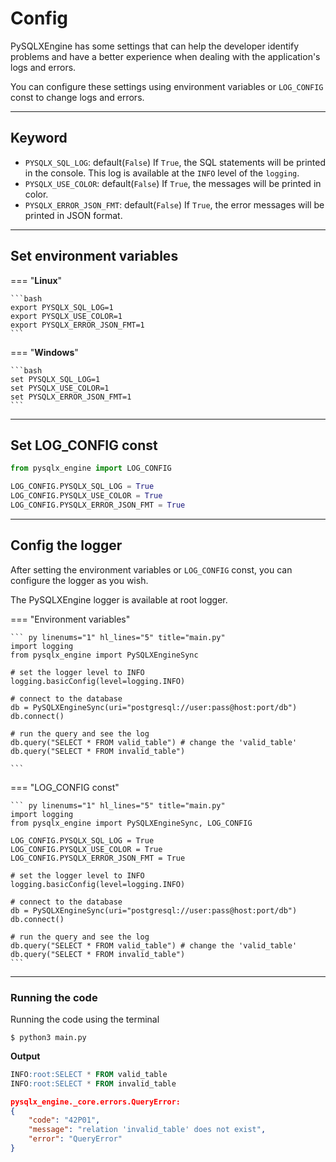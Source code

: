 # Config

PySQLXEngine has some settings that can help the developer identify problems and have a better experience when dealing with the application's logs and errors.

You can configure these settings using environment variables or `LOG_CONFIG` const to change logs and errors.

---
## Keyword

* `PYSQLX_SQL_LOG`: default(`False`) If `True`, the SQL statements will be printed in the console. This log is available at the `INFO` level of the `logging`.
* `PYSQLX_USE_COLOR`: default(`False`) If `True`, the messages will be printed in color.
* `PYSQLX_ERROR_JSON_FMT`: default(`False`) If `True`, the error messages will be printed in JSON format.

---

## Set environment variables

=== "**Linux**"

    ```bash
    export PYSQLX_SQL_LOG=1
    export PYSQLX_USE_COLOR=1
    export PYSQLX_ERROR_JSON_FMT=1
    ```
=== "**Windows**"

    ```bash
    set PYSQLX_SQL_LOG=1
    set PYSQLX_USE_COLOR=1
    set PYSQLX_ERROR_JSON_FMT=1
    ```
---

## Set LOG_CONFIG const

``` py linenums="1"
from pysqlx_engine import LOG_CONFIG

LOG_CONFIG.PYSQLX_SQL_LOG = True
LOG_CONFIG.PYSQLX_USE_COLOR = True
LOG_CONFIG.PYSQLX_ERROR_JSON_FMT = True

```

---

## Config the logger

After setting the environment variables or `LOG_CONFIG` const, you can configure the logger as you wish.

The PySQLXEngine logger is available at root logger.

=== "Environment variables"

    ``` py linenums="1" hl_lines="5" title="main.py"
    import logging
    from pysqlx_engine import PySQLXEngineSync

    # set the logger level to INFO
    logging.basicConfig(level=logging.INFO)

    # connect to the database
    db = PySQLXEngineSync(uri="postgresql://user:pass@host:port/db")
    db.connect()

    # run the query and see the log
    db.query("SELECT * FROM valid_table") # change the 'valid_table' 
    db.query("SELECT * FROM invalid_table")

    ```

=== "LOG_CONFIG const"

    ``` py linenums="1" hl_lines="5" title="main.py"
    import logging
    from pysqlx_engine import PySQLXEngineSync, LOG_CONFIG

    LOG_CONFIG.PYSQLX_SQL_LOG = True
    LOG_CONFIG.PYSQLX_USE_COLOR = True
    LOG_CONFIG.PYSQLX_ERROR_JSON_FMT = True

    # set the logger level to INFO
    logging.basicConfig(level=logging.INFO)

    # connect to the database
    db = PySQLXEngineSync(uri="postgresql://user:pass@host:port/db")
    db.connect()

    # run the query and see the log
    db.query("SELECT * FROM valid_table") # change the 'valid_table'
    db.query("SELECT * FROM invalid_table")
    ```

---

### **Running the code**

Running the code using the terminal

<div class="termy">

```console
$ python3 main.py
```

</div>

**Output**

```sql title="SQL log"
INFO:root:SELECT * FROM valid_table
INFO:root:SELECT * FROM invalid_table
```

```json title="Error log"
pysqlx_engine._core.errors.QueryError: 
{
    "code": "42P01",
    "message": "relation 'invalid_table' does not exist",
    "error": "QueryError"
}
```
